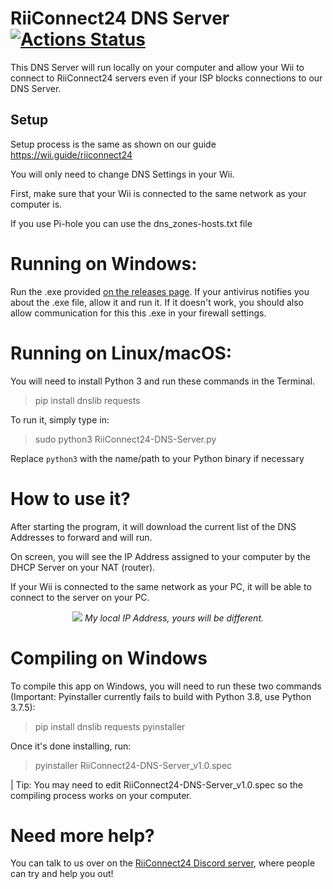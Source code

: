 # RiiConnect24 DNS Server [![Actions Status](https://github.com/RiiConnect24/DNS-Server/workflows/CI/badge.svg)](https://github.com/RiiConnect24/DNS-Server/actions)

This DNS Server will run locally on your computer and allow your Wii to connect to RiiConnect24 servers even if your ISP blocks connections to our DNS Server.

## Setup

Setup process is the same as shown on our guide
https://wii.guide/riiconnect24 

You will only need to change DNS Settings in your Wii.

First, make sure that your Wii is connected to the same network as your computer is.

If you use Pi-hole you can use the dns_zones-hosts.txt file

# Running on Windows:

Run the .exe provided [on the releases page](https://github.com/RiiConnect24/RiiConnect24-DNS-Server/releases). If your antivirus notifies you about the .exe file, allow it and run it. If it doesn't work, you should also allow communication for this this .exe in your firewall settings.

# Running on Linux/macOS:

You will need to install Python 3 and run these commands in the Terminal.

> pip install dnslib requests

To run it, simply type in:

> sudo python3 RiiConnect24-DNS-Server.py

Replace `python3` with the name/path to your Python binary if necessary

# How to use it?

After starting the program, it will download the current list of the DNS Addresses to forward and will run. 

On screen, you will see the IP Address assigned to your computer by the DHCP Server on your NAT (router).

If your Wii is connected to the same network as your PC, it will be able to connect to the server on your PC.

<p align="center">
  <img src="https://i.imgur.com/oageZQ3.jpg">
<i>My local IP Address, yours will be different.</i>
</p>


# Compiling on Windows

To compile this app on Windows, you will need to run these two commands (Important: Pyinstaller currently fails to build with Python 3.8, use Python 3.7.5):
>pip install dnslib requests pyinstaller

Once it's done installing, run:
>pyinstaller RiiConnect24-DNS-Server_v1.0.spec

| Tip: You may need to edit RiiConnect24-DNS-Server_v1.0.spec so the compiling process works on your computer.

# Need more help?
You can talk to us over on the [RiiConnect24 Discord server](https://discord.gg/b4Y7jfD), where people can try and help you out!

